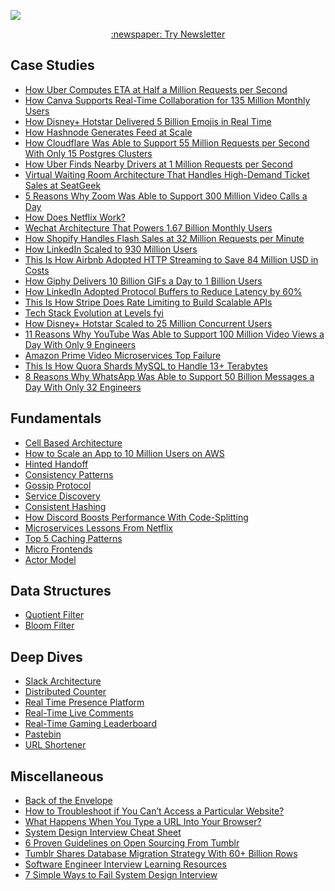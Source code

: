 <p>
  <a href="https://newsletter.systemdesign.one/"><img src="https://i.imgur.com/MCWslHL.png" /> </a>
</p>

<p align="center">
  <a href="https://newsletter.systemdesign.one/">
    :newspaper: Try Newsletter
  </a>
</p>

## Case Studies

- [How Uber Computes ETA at Half a Million Requests per Second](https://newsletter.systemdesign.one/p/uber-eta)
- [How Canva Supports Real-Time Collaboration for 135 Million Monthly Users](https://newsletter.systemdesign.one/p/rsocket)
- [How Disney+ Hotstar Delivered 5 Billion Emojis in Real Time](https://newsletter.systemdesign.one/p/hotstar-architecture)
- [How Hashnode Generates Feed at Scale](https://newsletter.systemdesign.one/p/feed-architecture)
- [How Cloudflare Was Able to Support 55 Million Requests per Second With Only 15 Postgres Clusters](https://newsletter.systemdesign.one/p/postgresql-scalability)
- [How Uber Finds Nearby Drivers at 1 Million Requests per Second](https://newsletter.systemdesign.one/p/how-does-uber-find-nearby-drivers)
- [Virtual Waiting Room Architecture That Handles High-Demand Ticket Sales at SeatGeek](https://newsletter.systemdesign.one/p/virtual-waiting-room)
- [5 Reasons Why Zoom Was Able to Support 300 Million Video Calls a Day](https://newsletter.systemdesign.one/p/zoom-architecture)
- [How Does Netflix Work?](https://newsletter.systemdesign.one/p/how-does-netflix-work)
- [Wechat Architecture That Powers 1.67 Billion Monthly Users](https://newsletter.systemdesign.one/p/chat-application-architecture)
- [How Shopify Handles Flash Sales at 32 Million Requests per Minute](https://newsletter.systemdesign.one/p/shopify-flash-sale)
- [How LinkedIn Scaled to 930 Million Users](https://newsletter.systemdesign.one/p/scalable-software-architecture)
- [This Is How Airbnb Adopted HTTP Streaming to Save 84 Million USD in Costs](https://newsletter.systemdesign.one/p/what-is-critical-rendering-path)
- [How Giphy Delivers 10 Billion GIFs a Day to 1 Billion Users](https://newsletter.systemdesign.one/p/cdn-explained)
- [How LinkedIn Adopted Protocol Buffers to Reduce Latency by 60%](https://newsletter.systemdesign.one/p/protocol-buffers-vs-json)
- [This Is How Stripe Does Rate Limiting to Build Scalable APIs](https://newsletter.systemdesign.one/p/rate-limiter)
- [Tech Stack Evolution at Levels fyi](https://newsletter.systemdesign.one/p/levels-fyi-google-sheets)
- [How Disney+ Hotstar Scaled to 25 Million Concurrent Users](https://newsletter.systemdesign.one/p/hotstar-scaling)
- [11 Reasons Why YouTube Was Able to Support 100 Million Video Views a Day With Only 9 Engineers](https://newsletter.systemdesign.one/p/youtube-scalability)
- [Amazon Prime Video Microservices Top Failure](https://newsletter.systemdesign.one/p/prime-video-microservices)
- [This Is How Quora Shards MySQL to Handle 13+ Terabytes](https://newsletter.systemdesign.one/p/mysql-sharding)
- [8 Reasons Why WhatsApp Was Able to Support 50 Billion Messages a Day With Only 32 Engineers](https://newsletter.systemdesign.one/p/whatsapp-engineering)

  

## Fundamentals

- [Cell Based Architecture](https://newsletter.systemdesign.one/p/cell-based-architecture)
- [How to Scale an App to 10 Million Users on AWS](https://newsletter.systemdesign.one/p/aws-scale)
- [Hinted Handoff](https://systemdesign.one/hinted-handoff/)
- [Consistency Patterns](https://systemdesign.one/consistency-patterns/)
- [Gossip Protocol](https://systemdesign.one/gossip-protocol/)
- [Service Discovery](https://systemdesign.one/what-is-service-discovery/)
- [Consistent Hashing](https://systemdesign.one/consistent-hashing-explained/)
- [How Discord Boosts Performance With Code-Splitting](https://newsletter.systemdesign.one/p/what-is-code-splitting-in-react)
- [Microservices Lessons From Netflix](https://newsletter.systemdesign.one/p/netflix-microservices)
- [Top 5 Caching Patterns](https://newsletter.systemdesign.one/p/caching-patterns)
- [Micro Frontends](https://newsletter.systemdesign.one/p/micro-frontends)
- [Actor Model](https://newsletter.systemdesign.one/p/actor-model)


## Data Structures

- [Quotient Filter](https://systemdesign.one/quotient-filter-explained/)
- [Bloom Filter](https://systemdesign.one/bloom-filters-explained/)


## Deep Dives

- [Slack Architecture](https://systemdesign.one/slack-architecture/)
- [Distributed Counter](https://systemdesign.one/distributed-counter-system-design/)
- [Real Time Presence Platform](https://systemdesign.one/real-time-presence-platform-system-design/)
- [Real-Time Live Comments](https://systemdesign.one/live-comment-system-design/)
- [Real-Time Gaming Leaderboard](https://systemdesign.one/leaderboard-system-design/)
- [Pastebin](https://systemdesign.one/system-design-pastebin/)
- [URL Shortener](https://systemdesign.one/url-shortening-system-design/)


## Miscellaneous

- [Back of the Envelope](https://systemdesign.one/back-of-the-envelope/)
- [How to Troubleshoot if You Can’t Access a Particular Website?](https://systemdesign.one/how-to-troubleshoot-if-you-cannot-access-a-website/)
- [What Happens When You Type a URL Into Your Browser?](https://systemdesign.one/what-happens-when-you-type-url-into-your-browser/)
- [System Design Interview Cheat Sheet](https://systemdesign.one/system-design-interview-cheatsheet/)
- [6 Proven Guidelines on Open Sourcing From Tumblr](https://newsletter.systemdesign.one/p/open-source-guidelines)
- [Tumblr Shares Database Migration Strategy With 60+ Billion Rows](https://newsletter.systemdesign.one/p/how-to-migrate-a-mysql-database)
- [Software Engineer Interview Learning Resources](https://systemdesign.one/software-engineer-interview-learning-resources/)
- [7 Simple Ways to Fail System Design Interview](https://newsletter.systemdesign.one/p/design-system-newsletter)
